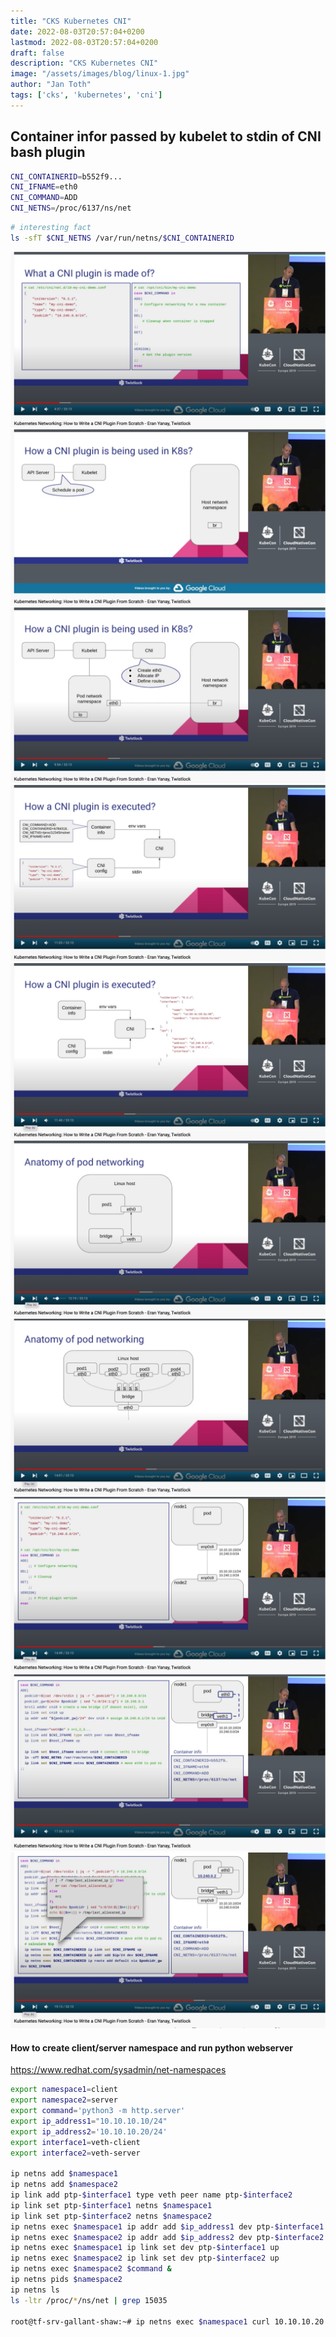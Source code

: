 ```yaml
---
title: "CKS Kubernetes CNI"
date: 2022-08-03T20:57:04+0200
lastmod: 2022-08-03T20:57:04+0200
draft: false
description: "CKS Kubernetes CNI"
image: "/assets/images/blog/linux-1.jpg"
author: "Jan Toth"
tags: ['cks', 'kubernetes', 'cni']
---
```


## Container infor passed by kubelet to stdin of CNI bash plugin

```bash
CNI_CONTAINERID=b552f9...
CNI_IFNAME=eth0
CNI_COMMAND=ADD
CNI_NETNS=/proc/6137/ns/net
```


```bash
# interesting fact
ls -sfT $CNI_NETNS /var/run/netns/$CNI_CONTAINERID
```

![Image](/assets/images/blog/cni-1.png)
![Image](/assets/images/blog/cni-2.png)
![Image](/assets/images/blog/cni-3.png)
![Image](/assets/images/blog/cni-4.png)
![Image](/assets/images/blog/cni-5.png)
![Image](/assets/images/blog/cni-6.png)
![Image](/assets/images/blog/cni-7.png)
![Image](/assets/images/blog/cni-8.png)
![Image](/assets/images/blog/cni-9.png)
![Image](/assets/images/blog/cni-10.png)


#### How to create client/server namespace and run python webserver

https://www.redhat.com/sysadmin/net-namespaces

```bash
export namespace1=client
export namespace2=server
export command='python3 -m http.server'
export ip_address1="10.10.10.10/24"
export ip_address2='10.10.10.20/24'
export interface1=veth-client
export interface2=veth-server

ip netns add $namespace1
ip netns add $namespace2
ip link add ptp-$interface1 type veth peer name ptp-$interface2
ip link set ptp-$interface1 netns $namespace1
ip link set ptp-$interface2 netns $namespace2
ip netns exec $namespace1 ip addr add $ip_address1 dev ptp-$interface1
ip netns exec $namespace2 ip addr add $ip_address2 dev ptp-$interface2
ip netns exec $namespace1 ip link set dev ptp-$interface1 up
ip netns exec $namespace2 ip link set dev ptp-$interface2 up
ip netns exec $namespace2 $command &
ip netns pids $namespace2
ip netns ls
ls -ltr /proc/*/ns/net | grep 15035

root@tf-srv-gallant-shaw:~# ip netns exec $namespace1 curl 10.10.10.20:8000

```
